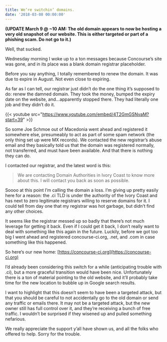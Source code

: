 ```yaml
---
title: We’re switchin’ domains.
date: '2018-03-08 00:00:00'
---
```


**(UPDATE March 9 @ ~10 AM: The old domain appears to now be hosting a very old snapshot of our website. This is either targeted or part of a phishing scam. Do not go to it.)**

Well, that sucked.

Wednesday morning I woke up to a ton messages because Concourse’s site was gone, and in its place was a blank domain registrar placeholder.

Before you say anything, I totally remembered to renew the domain. It was due to expire in August. Not even close to expiring.

As far as I can tell, our registrar just didn’t do the one thing it’s supposed to do: renew the damned domain. They took the money, bumped the expiry date on the website, and…apparently stopped there. They had literally one job and they didn’t do it.

{{< youtube src="https://www.youtube.com/embed/4T2GmGSNvaM?start=39" >}}

So some Joe Schmoe out of Macedonia went ahead and registered it somewhere else, presumeably to act as part of some spam network (the only thing set up were MX records). We contacted the new registrar’s abuse email and they basically told us that the domain was registered normally, not transferred, and must have been available. And that there is nothing they can do.

I contacted our registrar, and the latest word is this:

> We are contacting Domain Authorities in Ivory Coast to know more about this. I will contact you back as soon as possible.

Soooo at this point I’m calling the domain a loss. I’m giving up pretty easily here for a reason: the .ci TLD is under the authority of the Ivory Coast and has next to zero legitimate registrars willing to reserve domains for it. I could tell from day one that my registrar was hot garbage, but didn’t find any other choices.

It seems like the registrar messed up so badly that there’s not much leverage for getting it back. Even if I could get it back, I don’t really want to deal with something like this again in the future. Luckily, before we got too big I went ahead and registered concourse-ci.org, .net, and .com in case something like this happened.

So here‘s our new home: [https://concourse-ci.org](https://concourse-ci.org)

I’d already been considering this switch for a while (anticipating trouble with .ci), but a more graceful transition would have been nice. Unfortunately there is a ton of material pointing to the old website, and it’ll probably take time for the new location to bubble up in Google search results.

I want to highlight that this doesn’t seem to have been a targeted attack, but that you should be careful to not accidentally go to the old domain or send any traffic or emails there. It may not be a targeted attack, but the new owner still has full control over it, and they’re receiving a bunch of free traffic. I wouldn’t be surprised if they wisened up and pulled something nefarious.

We really appreciate the support y’all have shown us, and all the folks who offered to help. Sorry for the trouble.

